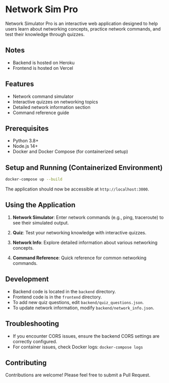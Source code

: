 # Network Sim Pro

Network Simulator Pro is an interactive web application designed to help users learn about networking concepts, practice network commands, and test their knowledge through quizzes.

## Notes

- Backend is hosted on Heroku
- Frontend is hosted on Vercel

## Features

- Network command simulator
- Interactive quizzes on networking topics
- Detailed network information section
- Command reference guide

## Prerequisites

- Python 3.8+
- Node.js 14+
- Docker and Docker Compose (for containerized setup)

## Setup and Running (Containerized Environment)

```bash
docker-compose up --build
```

The application should now be accessible at `http://localhost:3000`.

## Using the Application

1. **Network Simulator**: Enter network commands (e.g., ping, traceroute) to see their simulated output.

2. **Quiz**: Test your networking knowledge with interactive quizzes.

3. **Network Info**: Explore detailed information about various networking concepts.

4. **Command Reference**: Quick reference for common networking commands.

## Development

- Backend code is located in the `backend` directory.
- Frontend code is in the `frontend` directory.
- To add new quiz questions, edit `backend/quiz_questions.json`.
- To update network information, modify `backend/network_info.json`.

## Troubleshooting

- If you encounter CORS issues, ensure the backend CORS settings are correctly configured.
- For container issues, check Docker logs: `docker-compose logs`

## Contributing

Contributions are welcome! Please feel free to submit a Pull Request.
